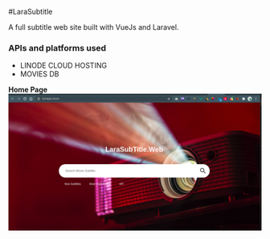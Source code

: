 #LaraSubtitle

A full subtitle web site built with VueJs and Laravel.


### APIs and platforms used

* LINODE CLOUD HOSTING
* MOVIES DB

**Home Page**
![HomePage Screenshots](ss.png)

